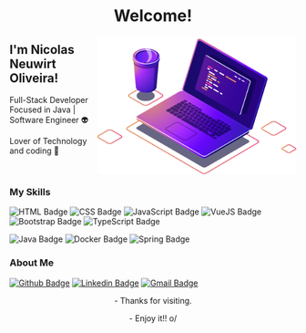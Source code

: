 <h1 align="center">Welcome!</h1><img align="right" src="https://github.com/Rubenscode/Rubenscode/blob/main/img/computer.png" width="350"/>

## I'm Nicolas Neuwirt Oliveira!
Full-Stack Developer Focused in Java | Software Engineer :alien:

Lover of Technology and coding  :purple_heart:

<br>

### My Skills
![HTML Badge](https://img.shields.io/badge/HTML5%20-%23E34F26.svg?&style=plastic&logo=html5&logoColor=white)
![CSS Badge](https://img.shields.io/badge/CSS3%20-%231572B6.svg?&style=plastic&logo=css3&logoColor=white)
![JavaScript Badge](https://img.shields.io/badge/JavaScript-yellow.svg?&style=plastic&logo=javascript&logoColor=white)
![VueJS Badge](https://img.shields.io/badge/Vue.js-35495E?&style=plastic&logo=bootstrap&logoColor=white)
![Bootstrap Badge](https://img.shields.io/badge/Bootstrap%20-%23563D7C.svg?&style=plastic&logo=bootstrap&logoColor=white)
![TypeScript Badge](https://img.shields.io/badge/TypeScript%20-%23007ACC.svg?&style=plastic&logo=typescript&logoColor=white)

![Java Badge](https://img.shields.io/badge/Java-%23ED8B00.svg?&style=plastic&logo=java&logoColor=white?logoWidth=40)
![Docker Badge](https://img.shields.io/badge/Docker-0FAAFF.svg?&style=plastic&logo=docker&logoColor=white)
![Spring Badge](https://img.shields.io/badge/Spring%20-%236DB33F.svg?&style=plastic&logo=spring&logoColor=white)

### About Me 

[![Github Badge](https://img.shields.io/badge/-Github-000?style=flat-square&logo=Github&logoColor=white&link=https://github.com/Niiicks)](https://github.com/Niiicks)
[![Linkedin Badge](https://img.shields.io/badge/-LinkedIn-blue?style=flat-square&logo=Linkedin&logoColor=white&link=https://www.linkedin.com/in/nicolas-neuwirt/)](https://www.linkedin.com/in/nicolas-neuwirt/)
[![Gmail Badge](https://img.shields.io/badge/-Gmail-c14438?style=flat-square&logo=Gmail&logoColor=white&link=mailto:neuwirt13@gmail.com)](mailto:neuwirt13@gmail.com)<br>




<p align="center">- Thanks for visiting.</p>
<p align="center">- Enjoy it!! o/</p>
<!--
**Niiicks/Niiicks** is a ✨ _special_ ✨ repository because its `README.md` (this file) appears on your GitHub profile.

Here are some ideas to get you started:

- 🔭 I’m currently working on ...
- 🌱 I’m currently learning ...
- 👯 I’m looking to collaborate on ...
- 🤔 I’m looking for help with ...
- 💬 Ask me about ...
- 📫 How to reach me: ...
- 😄 Pronouns: ...
- ⚡ Fun fact: ...
-->

